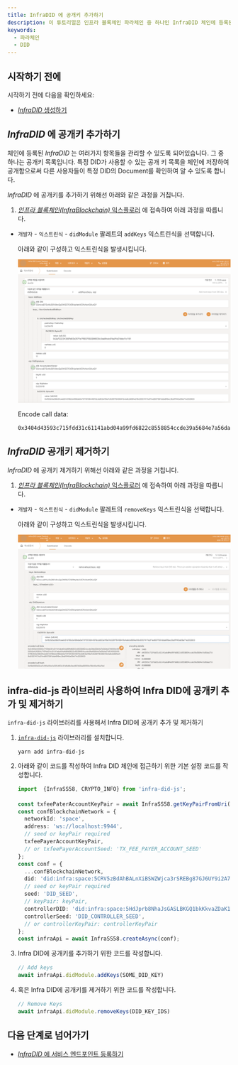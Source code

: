 ```yaml
---
title: InfraDID 에 공개키 추가하기 
description: 이 튜토리얼은 인프라 블록체인 파라체인 중 하나인 InfraDID 체인에 등록된 DID 에 공개키를 추가하는 방법을 설명합니다.
keywords:
  - 파라체인
  - DID
---
```


## 시작하기 전에

시작하기 전에 다음을 확인하세요:

- [*InfraDID* 생성하기](./create-infra-did.md)

## *InfraDID* 에 공개키 추가하기

체인에 등록된 *InfraDID* 는 여러가지 항목들을 관리할 수 있도록 되어있습니다. 그 중 하나는 공개키 목록입니다. 특정 DID가 사용할 수 있는 공개 키 목록을 체인에 저장하여 공개함으로써 다른 사용자들이 특정 DID의 Document를 확인하여 알 수 있도록 합니다.

*InfraDID* 에 공개키를 추가하기 위해선 아래와 같은 과정을 거칩니다.

1. [*인프라 블록체인(InfraBlockchain)* 익스플로러](https://portal.infrablockspace.net) 에 접속하여 아래 과정을 따릅니다.

  - `개발자` - `익스트린식` - `didModule` 팔레트의 `addKeys` 익스트린식을 선택합니다.

    아래와 같이 구성하고 익스트린식을 발생시킵니다. 

    ![add-keys](/media/images/docs/infrablockchain/tutorials/service-chains/infra-did-parachain/add-keys.png)

    Encode call data: 
    ```shell
    0x3404d43593c715fdd31c61141abd04a99fd6822c8558854ccde39a5684e7a56da27d04012e7222343997d83b3571b176837092986630c3de8fcdc91ba74d31bbb11c1181000000000000d43593c715fdd31c61141abd04a99fd6822c8558854ccde39a5684e7a56da27d0100000001f62b5a39b0fceeb51d16b2a189da0e73f15f384497dcdd63a1f9a7c626f7649941b4a8cb66fed18c6557417a2f1ed607591dda6f6ec3bdfff40a09a71e202803
    ```

## *InfraDID* 공개키 제거하기

*InfraDID* 에 공개키 제거하기 위해선 아래와 같은 과정을 거칩니다.

1. [*인프라 블록체인(InfraBlockchain)* 익스플로러](https://portal.infrablockspace.net) 에 접속하여 아래 과정을 따릅니다.

  - `개발자` - `익스트린식` - `didModule` 팔레트의 `removeKeys` 익스트린식을 선택합니다.

    아래와 같이 구성하고 익스트린식을 발생시킵니다. 

    ![remove-keys](/media/images/docs/infrablockchain/tutorials/service-chains/infra-did-parachain/remove-keys.png)

## infra-did-js 라이브러리 사용하여 Infra DID에 공개키 추가 및 제거하기

`infra-did-js` 라이브러리를 사용해서 Infra DID에 공개키 추가 및 제거하기

1. [`infra-did-js`](https://github.com/InfraBlockchain/infra-did-js) 라이브러리를 설치합니다.

    ```shell
    yarn add infra-did-js
    ```

2. 아래와 같이 코드를 작성하여 Infra DID 체인에 접근하기 위한 기본 설정 코드를 작성합니다.

    ```typescript
    import  {InfraSS58, CRYPTO_INFO} from 'infra-did-js';

    const txfeePaterAccountKeyPair = await InfraSS58.getKeyPairFromUri('//Alice', 'sr25519');
    const confBlockchainNetwork = {
      networkId: 'space',
      address: 'ws://localhost:9944',
      // seed or keyPair required
      txfeePayerAccountKeyPair,
      // or txfeePayerAccountSeed: 'TX_FEE_PAYER_ACCOUNT_SEED'
    };
    const conf = {
      ...confBlockchainNetwork,
      did: 'did:infra:space:5CRV5zBdAhBALnXiBSWZWjca3rSREBg87GJ6UY9i2A7y1rCs',
      // seed or keyPair required
      seed: 'DID_SEED',
      // keyPair: keyPair,
      controllerDID: 'did:infra:space:5HdJprb8NhaJsGASLBKGQ1bkKkvaZDaK1FxTbJRXNShFuqgY'
      controllerSeed: 'DID_CONTROLLER_SEED',
      // or controllerKeyPair: controllerKeyPair
    };
    const infraApi = await InfraSS58.createAsync(conf);
    ```

3. Infra DID에 공개키를 추가하기 위한 코드를 작성합니다.

    ```typescript
    // Add keys
    await infraApi.didModule.addKeys(SOME_DID_KEY)
    ```

4. 혹은 Infra DID에 공개키를 제거하기 위한 코드를 작성합니다.

    ```typescript
    // Remove Keys
    await infraApi.didModule.removeKeys(DID_KEY_IDS)
    ```

## 다음 단계로 넘어가기

- [*InfraDID* 에 서비스 엔드포인트 등록하기](./add-services.md)